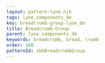 ```yaml
---
layout: pattern-lyne.njk
tags: lyne_components_de
key: breadcrumb-group-lyne_de
title: Breadcrumb-Group
parent: lyne_components_de
keywords: breadcrumb, bread, crumb
order: 160
patternId: sbbBreadcrumbGroup
---
```

